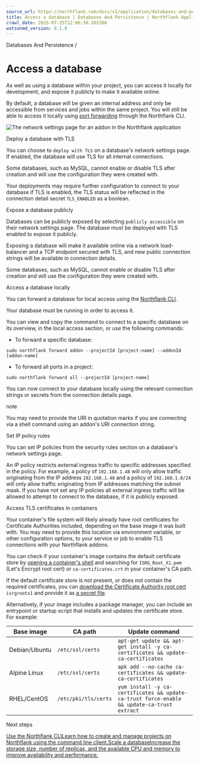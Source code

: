 ```yaml
---
source_url: https://northflank.com/docs/v1/application/databases-and-persistence/access-a-database
title: Access a database | Databases And Persistence | Northflank Application docs
crawl_date: 2025-07-25T12:06:50.265386
watsonmd_version: 0.1.0
---
```


Databases And Persistence / 

# Access a database

As well as using a database within your project, you can access it locally for development, and expose it publicly to make it available online.

By default, a database will be given an internal address and only be accessible from services and jobs within the same project. You will still be able to access it locally using [port forwarding](../../api/forwarding) through the Northflank CLI.

![The network settings page for an addon in the Northflank application](https://assets.northflank.com/documentation/v1/application/databases-and-persistence/access-a-database/addon-network-page.png)

Deploy a database with TLS

You can choose to `deploy with TLS` on a database's network settings page. If enabled, the database will use TLS for all internal connections.

Some databases, such as MySQL, cannot enable or disable TLS after creation and will use the configuration they were created with.

Your deployments may require further configuration to connect to your database if TLS is enabled, the TLS status will be reflected in the connection detail secret `TLS_ENABLED` as a boolean.

Expose a database publicly

Databases can be publicly exposed by selecting `publicly accessible` on their network settings page. The database must be deployed with TLS enabled to expose it publicly.

Exposing a database will make it available online via a network load-balancer and a TCP endpoint secured with TLS, and new public connection strings will be available in connection details.

Some databases, such as MySQL, cannot enable or disable TLS after creation and will use the configuration they were created with.

Access a database locally

You can forward a database for local access using the [Northflank CLI](../../api/use-the-cli).

Your database must be running in order to access it.

You can view and copy the command to connect to a specific database on its overview, in the local access section, or use the following commands:

  * To forward a specific database:

`sudo northflank forward addon --projectId [project-name] --addonId [addon-name]`
  * To forward all ports in a project:

`sudo northflank forward all --projectId [project-name]`



You can now connect to your database locally using the relevant connection strings or secrets from the connection details page.

note

You may need to provide the URI in quotation marks if you are connecting via a shell command using an addon's URI connection string.

Set IP policy rules

You can set IP policies from the security rules section on a database's network settings page.

An IP policy restricts external ingress traffic to specific addresses specified in the policy. For example, a policy of `192.168.1.48` will only allow traffic originating from the IP address `192.168.1.48` and a policy of `192.168.1.0/24` will only allow traffic originating from IP addresses matching the subnet mask. If you have not set any IP policies all external ingress traffic will be allowed to attempt to connect to the database, if it is publicly exposed.

Access TLS certificates in containers

Your container's file system will likely already have root certificates for Certificate Authorities included, depending on the base image it was built with. You may need to provide this location via environment variable, or other configuration options, to your service or job to enable TLS connections with your Northflank addons.

You can check if your container's image contains the default certificate store by [opening a container's shell](../run/access-running-containers-locally#execute-commands-in-a-container) and searching for `ISRG_Root_X1.pem` (Let's Encrypt root cert) or `ca-certificates.crt` in your container's CA path.

If the default certificate store is not present, or does not contain the required certificates, you can [download the Certificate Authority root cert ](https://letsencrypt.org/certificates/) `isrgrootx1` and provide it as [a secret file](../secure/upload-secret-files).

Alternatively, if your image includes a package manager, you can include an entrypoint or startup script that installs and updates the certificate store. For example:

Base image| CA path| Update command  
---|---|---  
Debian/Ubuntu| `/etc/ssl/certs`| `apt-get update && apt-get install -y ca-certificates && update-ca-certificates`  
Alpine Linux| `/etc/ssl/certs`| `apk add --no-cache ca-certificates && update-ca-certificates`  
RHEL/CentOS| `/etc/pki/tls/certs`| `yum install -y ca-certificates && update-ca-trust force-enable && update-ca-trust extract`  
  
Next steps

[Use the Northflank CLILearn how to create and manage projects on Northflank using the command line client.](/docs/v1/api/use-the-cli)[Scale a databaseIncrease the storage size, number of replicas, and the available CPU and memory to improve availability and performance.](/docs/v1/application/databases-and-persistence/scale-a-database)